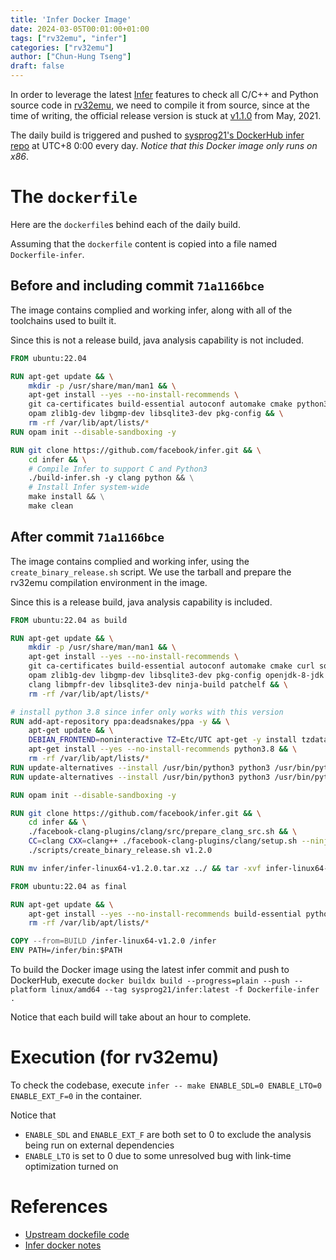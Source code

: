 ```yaml
---
title: 'Infer Docker Image'
date: 2024-03-05T00:01:00+01:00
tags: ["rv32emu", "infer"]
categories: ["rv32emu"]
author: ["Chun-Hung Tseng"]
draft: false
---
```


In order to leverage the latest [Infer](https://github.com/facebook/infer) features to check all C/C++ and Python source code in [rv32emu](https://github.com/sysprog21/rv32emu), we need to compile it from source, since at the time of writing, the official release version is stuck at [v1.1.0](https://github.com/facebook/infer/releases/tag/v1.1.0) from May, 2021. 

The daily build is triggered and pushed to [sysprog21's DockerHub infer repo](https://hub.docker.com/repository/docker/sysprog21/infer/general) at UTC+8 0:00 every day. *Notice that this Docker image only runs on x86*.

# The `dockerfile` 

Here are the `dockerfile`s behind each of the daily build. 

Assuming that the `dockerfile` content is copied into a file named `Dockerfile-infer`.

## Before and including commit `71a1166bce`

The image contains complied and working infer, along with all of the toolchains used to built it.

Since this is not a release build, java analysis capability is not included.

```dockerfile
FROM ubuntu:22.04

RUN apt-get update && \
    mkdir -p /usr/share/man/man1 && \
    apt-get install --yes --no-install-recommends \
    git ca-certificates build-essential autoconf automake cmake python3 curl sqlite3 \
    opam zlib1g-dev libgmp-dev libsqlite3-dev pkg-config && \
    rm -rf /var/lib/apt/lists/*
RUN opam init --disable-sandboxing -y

RUN git clone https://github.com/facebook/infer.git && \
    cd infer && \
    # Compile Infer to support C and Python3
    ./build-infer.sh -y clang python && \
    # Install Infer system-wide
    make install && \
    make clean

```

## After commit `71a1166bce`

The image contains complied and working infer, using the `create_binary_release.sh` script. We use the tarball and prepare the rv32emu compilation environment in the image.

Since this is a release build, java analysis capability is included.

```dockerfile
FROM ubuntu:22.04 as build

RUN apt-get update && \
    mkdir -p /usr/share/man/man1 && \
    apt-get install --yes --no-install-recommends \
    git ca-certificates build-essential autoconf automake cmake curl sqlite3 software-properties-common \
    opam zlib1g-dev libgmp-dev libsqlite3-dev pkg-config openjdk-8-jdk gpg-agent \
    clang libmpfr-dev libsqlite3-dev ninja-build patchelf && \
    rm -rf /var/lib/apt/lists/*

# install python 3.8 since infer only works with this version
RUN add-apt-repository ppa:deadsnakes/ppa -y && \
    apt-get update && \
    DEBIAN_FRONTEND=noninteractive TZ=Etc/UTC apt-get -y install tzdata && \
    apt-get install --yes --no-install-recommends python3.8 && \
    rm -rf /var/lib/apt/lists/*
RUN update-alternatives --install /usr/bin/python3 python3 /usr/bin/python3.8 2
RUN update-alternatives --install /usr/bin/python3 python3 /usr/bin/python3.10 1

RUN opam init --disable-sandboxing -y

RUN git clone https://github.com/facebook/infer.git && \
    cd infer && \
    ./facebook-clang-plugins/clang/src/prepare_clang_src.sh && \
    CC=clang CXX=clang++ ./facebook-clang-plugins/clang/setup.sh --ninja --sequential-link && \
    ./scripts/create_binary_release.sh v1.2.0

RUN mv infer/infer-linux64-v1.2.0.tar.xz ../ && tar -xvf infer-linux64-v1.2.0.tar.xz

FROM ubuntu:22.04 as final

RUN apt-get update && \
    apt-get install --yes --no-install-recommends build-essential python3 && \
    rm -rf /var/lib/apt/lists/*

COPY --from=BUILD /infer-linux64-v1.2.0 /infer
ENV PATH=/infer/bin:$PATH
```

To build the Docker image using the latest infer commit and push to DockerHub, execute `docker buildx build --progress=plain --push --platform linux/amd64 --tag sysprog21/infer:latest -f Dockerfile-infer .` 

Notice that each build will take about an hour to complete.

# Execution (for rv32emu)

To check the codebase, execute `infer -- make ENABLE_SDL=0 ENABLE_LTO=0 ENABLE_EXT_F=0` in the container.

Notice that
- `ENABLE_SDL` and `ENABLE_EXT_F` are both set to 0 to exclude the analysis being run on external dependencies
- `ENABLE_LTO` is set to 0 due to some unresolved bug with link-time optimization turned on

# References
- [Upstream dockefile code](https://github.com/facebook/infer/commit/e4c65eb2a1851fb8aa02c1f632dc1a8274189b28)
- [Infer docker notes](https://hackmd.io/6zHcdQEpSsaZxA8RfpCOsQ)
